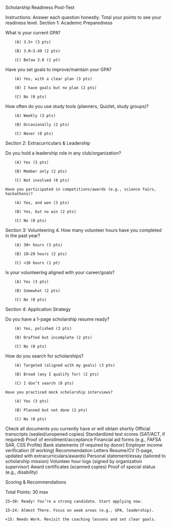 Scholarship Readiness Post-Test

Instructions: Answer each question honestly. Total your points to see your readiness level.
Section 1: Academic Preparedness

What is your current GPA?

    	(A) 3.5+ (3 pts)

    	(B) 3.0–3.49 (2 pts)

    	(C) Below 3.0 (1 pt)

Have you set goals to improve/maintain your GPA?

    	(A) Yes, with a clear plan (3 pts)

    	(B) I have goals but no plan (2 pts)

    	(C) No (0 pts)

How often do you use study tools (planners, Quizlet, study groups)?

    	(A) Weekly (3 pts)

    	(B) Occasionally (2 pts)

    	(C) Never (0 pts)

Section 2: Extracurriculars & Leadership

Do you hold a leadership role in any club/organization?

    	(A) Yes (3 pts)

    	(B) Member only (2 pts)

    	(C) Not involved (0 pts)

    Have you participated in competitions/awards (e.g., science fairs, hackathons)?

    	(A) Yes, and won (3 pts)

    	(B) Yes, but no win (2 pts)

    	(C) No (0 pts)

Section 3: Volunteering 4. How many volunteer hours have you completed in the past year?

    	(A) 30+ hours (3 pts)

    	(B) 10–29 hours (2 pts)

    	(C) <10 hours (1 pt)

Is your volunteering aligned with your career/goals?

    	(A) Yes (3 pts)

    	(B) Somewhat (2 pts)

    	(C) No (0 pts)

Section 4: Application Strategy

Do you have a 1-page scholarship resume ready?

    	(A) Yes, polished (3 pts)

    	(B) Drafted but incomplete (2 pts)

    	(C) No (0 pts)

How do you search for scholarships?

    	(A) Targeted (aligned with my goals) (3 pts)

    	(B) Broad (any I qualify for) (2 pts)

    	(C) I don’t search (0 pts)

    Have you practiced mock scholarship interviews?

    	(A) Yes (3 pts)

    	(B) Planned but not done (2 pts)

    	(C) No (0 pts)

Check all documents you currently have or will obtain shortly
Official transcripts (sealed/unopened copies)
Standardized test scores (SAT/ACT, if required)
Proof of enrollment/acceptance
Financial aid forms (e.g., FAFSA SAR, CSS Profile)
Bank statements (if required by donor)
Employer income verification (if working)
Recommendation Letters
Resume/CV (1-page, updated with extracurriculars/awards)
Personal statement/essay (tailored to scholarship mission)
Volunteer hour logs (signed by organization supervisor)
Award certificates (scanned copies)
Proof of special status (e.g., disability)

Scoring & Recommendations

Total Points: 30 max

    25–30: Ready! You’re a strong candidate. Start applying now.

    15–24: Almost There. Focus on weak areas (e.g., GPA, leadership).

    <15: Needs Work. Revisit the coaching lessons and set clear goals.
